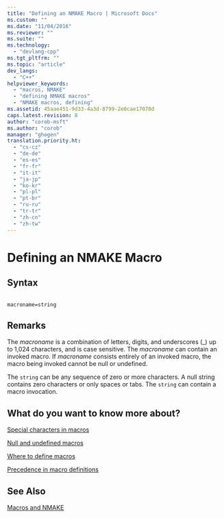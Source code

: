 ```yaml
---
title: "Defining an NMAKE Macro | Microsoft Docs"
ms.custom: ""
ms.date: "11/04/2016"
ms.reviewer: ""
ms.suite: ""
ms.technology: 
  - "devlang-cpp"
ms.tgt_pltfrm: ""
ms.topic: "article"
dev_langs: 
  - "C++"
helpviewer_keywords: 
  - "macros, NMAKE"
  - "defining NMAKE macros"
  - "NMAKE macros, defining"
ms.assetid: 45aae451-9d33-4a3d-8799-2e0cae17070d
caps.latest.revision: 8
author: "corob-msft"
ms.author: "corob"
manager: "ghogen"
translation.priority.ht: 
  - "cs-cz"
  - "de-de"
  - "es-es"
  - "fr-fr"
  - "it-it"
  - "ja-jp"
  - "ko-kr"
  - "pl-pl"
  - "pt-br"
  - "ru-ru"
  - "tr-tr"
  - "zh-cn"
  - "zh-tw"
---
```

# Defining an NMAKE Macro
## Syntax  
  
```  
  
macroname=string  
```  
  
## Remarks  
 The *macroname* is a combination of letters, digits, and underscores (_) up to 1,024 characters, and is case sensitive. The *macroname* can contain an invoked macro. If *macroname* consists entirely of an invoked macro, the macro being invoked cannot be null or undefined.  
  
 The `string` can be any sequence of zero or more characters. A null string contains zero characters or only spaces or tabs. The `string` can contain a macro invocation.  
  
## What do you want to know more about?  
 [Special characters in macros](../build/special-characters-in-macros.md)  
  
 [Null and undefined macros](../build/null-and-undefined-macros.md)  
  
 [Where to define macros](../build/where-to-define-macros.md)  
  
 [Precedence in macro definitions](../build/precedence-in-macro-definitions.md)  
  
## See Also  
 [Macros and NMAKE](../build/macros-and-nmake.md)